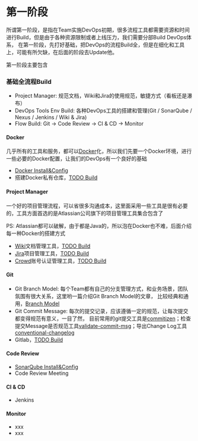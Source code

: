 # 第一阶段
所谓第一阶段，是指在Team实施DevOps初期，很多流程工具都需要资源和时间进行Build，但是由于各种资源限制或者上线压力，我们需要分部Build DevOps体系，
在第一阶段，先打好基础，把DevOps的流程Build全，但是在细化和工具上，可能有所欠缺，在后面的阶段去Update他。

第一阶段主要包含

### 基础全流程Build
* Project Manager: 规范文档，Wiki和Jira的使用规范，敏捷方式（看板还是瀑布）
* DevOps Tools Env Build: 各种DevOps工具的搭建和管理(Git / SonarQube / Nexus / Jenkins / Wiki & Jira)
* Flow Build: Git -> Code Review -> CI & CD -> Monitor

#### Docker
几乎所有的工具和服务，都可以[Docker](https://www.docker.com)化，所以我们先要一个Docker环境，进行一些必要的Docker配置，让我们的DevOps有一个良好的基础
* [Docker Install&Config](https://michaelliuyang.github.io/docker/2017/05/31/docker-install.html)
* 搭建Docker私有仓库，[TODO Build](http://xxx)

#### Project Manager
一个好的项目管理流程，可以省很多沟通成本，这里面采用一些工具是很有必要的，工具方面首选的是Atlassian公司旗下的项目管理工具集合包含了

PS: Atlassian都可以破解，由于都是Java的，所以泡在Docker也不难，后面介绍每一种Docker的搭建方式

- [Wiki](https://www.atlassian.com/software/confluence)文档管理工具，[TODO Build](http://xxx)
- [Jira](https://www.atlassian.com/software/jira)项目管理工具，[TODO Build](http://xxx)
- [Crowd](https://www.atlassian.com/software/crowd)账号认证管理工具，[TODO Build](http://xxx)

#### Git
* Git Branch Model: 每个Team都有自己的分支管理方式，和业务场景，团队氛围有很大关系，这里哟一篇介绍Git Branch Model的文章，
比较经典和通用，[Branch Model](https://nvie.com/posts/a-successful-git-branching-model)
* Git Commit Message: 每次的提交记录，应该遵循一定的规范，让每次提交都变得规范有意义，一目了然，
目前常用的git提交工具是[commitizen](https://github.com/commitizen/cz-cli)；检查提交Message是否规范工具[validate-commit-msg](https://github.com/conventional-changelog/conventional-changelog)；导出Change Log工具[conventional-changelog](https://github.com/conventional-changelog/conventional-changelog)
* Gitlab，[TODO Build](http://xxx)

#### Code Review
* [SonarQube Install&Config](https://michaelliuyang.github.io/projectsupport/2016/09/11/build-sonarqube-env.html)
* Code Review Meeting

#### CI & CD
* Jenkins

#### Monitor
* xxx
* xxx
